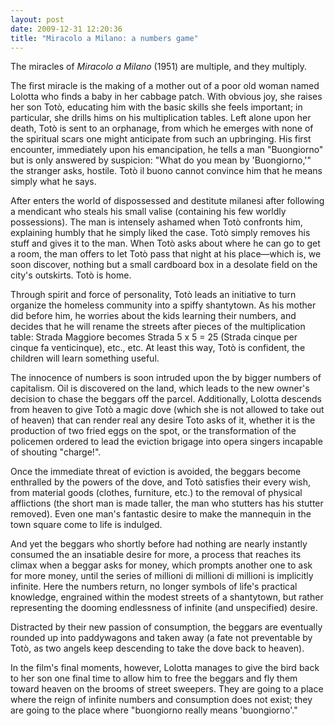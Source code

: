 ```yaml
---
layout: post
date: 2009-12-31 12:20:36
title: "Miracolo a Milano: a numbers game"
---
```


The miracles of *Miracolo a Milano* (1951) are multiple, and they multiply.

The first miracle is the making of a mother out of a poor old woman named Lolotta who finds a baby in her cabbage patch. With obvious joy, she raises her son Totò, educating him with the basic skills she feels important; in particular, she drills hims on his multiplication tables. Left alone upon her death, Totò is sent to an orphanage, from which he emerges with none of the spiritual scars one might anticipate from such an upbringing. His first encounter, immediately upon his emancipation, he tells a man "Buongiorno" but is only answered by suspicion: "What do you mean by 'Buongiorno,'" the stranger asks, hostile. Totò il buono cannot convince him that he means simply what he says.

After enters the world of dispossessed and destitute milanesi after following a mendicant who steals his small valise (containing his few worldly possessions). The man is intensely ashamed when Totò confronts him, explaining humbly that he simply liked the case. Totò simply removes his stuff and gives it to the man. When Totò asks about where he can go to get a room, the man offers to let Totò pass that night at his place—which is, we soon discover, nothing but a small cardboard box in a desolate field on the city's outskirts. Totò is home.

Through spirit and force of personality, Totò leads an initiative to turn organize the homeless community into a spiffy shantytown. As his mother did before him, he worries about the kids learning their numbers, and decides that he will rename the streets after pieces of the multiplication table: Strada Maggiore becomes Strada 5 x 5 = 25 (Strada cinque per cinque fa venticinque), etc., etc. At least this way, Totò is confident, the children will learn something useful.

The innocence of numbers is soon intruded upon the by bigger numbers of capitalism. Oil is discovered on the land, which leads to the new owner's decision to chase the beggars off the parcel. Additionally, Lolotta descends from heaven to give Totò a magic dove (which she is not allowed to take out of heaven) that can render real any desire Toto asks of it, whether it is the production of two fried eggs on the spot, or the transformation of the policemen ordered to lead the eviction brigage into opera singers incapable of shouting "charge!". 

Once the immediate threat of eviction is avoided, the beggars become enthralled by the powers of the dove, and Totò satisfies their every wish, from material goods (clothes, furniture, etc.) to the removal of physical afflictions (the short man is made taller, the man who stutters has his stutter removed). Even one man's fantastic desire to make the mannequin in the town square come to life is indulged. 

And yet the beggars who shortly before had nothing are nearly instantly consumed the an insatiable desire for more, a process that reaches its climax when a beggar asks for money, which prompts another one to ask for more money, until the series of millioni di millioni di millioni is implicitly infinite. Here the numbers return, no longer symbols of life's practical knowledge, engrained within the modest streets of a shantytown, but rather representing the dooming endlessness of infinite (and unspecified) desire. 

Distracted by their new passion of consumption, the beggars are eventually rounded up into paddywagons and taken away (a fate not preventable by Totò, as two angels keep descending to take the dove back to heaven). 

In the film's final moments, however, Lolotta manages to give the bird back to her son one final time to allow him to free the beggars and fly them toward heaven on the brooms of street sweepers. They are going to a place where the reign of infinite numbers and consumption does not exist; they are going to the place where "buongiorno really means 'buongiorno'."